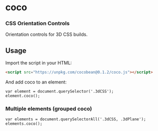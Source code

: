 # coco
### CSS Orientation Controls
Orientation controls for 3D CSS builds.

## Usage

Import the script in your HTML:
```HTML
<script src="https://unpkg.com/cocobean@0.1.2/coco.js"></script>
```

And add coco to an element:
```JS
var element = document.querySelector('.3dCSS');
element.coco();
```

### Multiple elements (grouped coco)

```JS
var elements = document.querySelectorAll('.3dCSS, .3dPlane');
elements.coco();
```
